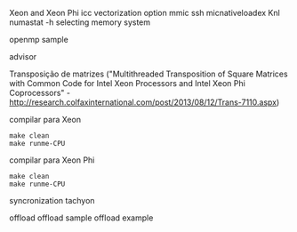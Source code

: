 Xeon and Xeon Phi
  icc
  vectorization option
  mmic
  ssh 
  micnativeloadex
Knl
  numastat -h
  selecting memory system

openmp sample

advisor

Transposição de matrizes ("Multithreaded Transposition of Square Matrices with Common Code for Intel Xeon Processors and Intel Xeon Phi Coprocessors" - http://research.colfaxinternational.com/post/2013/08/12/Trans-7110.aspx)

compilar para Xeon

```
make clean
make runme-CPU
```

compilar para Xeon Phi

```
make clean
make runme-CPU
```

syncronization
tachyon

offload
offload sample
offload example
